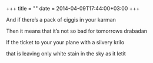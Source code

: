 +++
title = ""
date = 2014-04-09T17:44:00+03:00
+++

And if there’s a pack of ciggis in your karman


Then it means that it’s not so bad for tomorrows drabadan


If the ticket to your your plane with a silvery krilo


that is leaving only white stain in the sky as it letit


